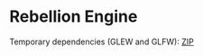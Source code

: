 # Rebellion Engine

Temporary dependencies (GLEW and GLFW): [ZIP](https://drive.google.com/file/d/18nR4eM5pLGI-l2en3bYX89Xhb-MiV3Uo/view?usp=sharing)

